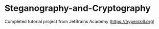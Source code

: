 # Steganography-and-Cryptography
Completed tutorial project from JetBrains Academy (https://hyperskill.org)
